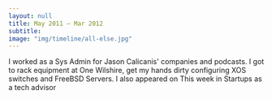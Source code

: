 ```yaml
---
layout: null
title: May 2011 – Mar 2012
subtitle:
image: "img/timeline/all-else.jpg"
---
```

I worked as a Sys Admin for Jason Calicanis' companies and podcasts. I got to rack equipment at One Wilshire, get my hands dirty configuring XOS switches and FreeBSD Servers. I also appeared on This week in Startups as a tech advisor